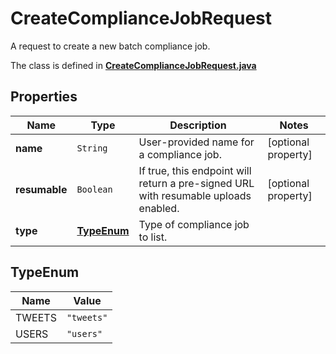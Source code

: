 

# CreateComplianceJobRequest

A request to create a new batch compliance job.

The class is defined in **[CreateComplianceJobRequest.java](../../src/main/java/example/micronaut/model/CreateComplianceJobRequest.java)**

## Properties

Name | Type | Description | Notes
------------ | ------------- | ------------- | -------------
**name** | `String` | User-provided name for a compliance job. |  [optional property]
**resumable** | `Boolean` | If true, this endpoint will return a pre-signed URL with resumable uploads enabled. |  [optional property]
**type** | [**TypeEnum**](#TypeEnum) | Type of compliance job to list. | 



## TypeEnum

Name | Value
---- | -----
TWEETS | `"tweets"`
USERS | `"users"`


